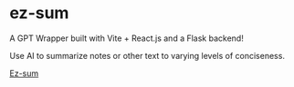 ﻿# ez-sum

A GPT Wrapper built with Vite + React.js and a Flask backend!

Use AI to summarize notes or other text to varying levels of conciseness.

[Ez-sum](https://ez-sum.onrender.com)
